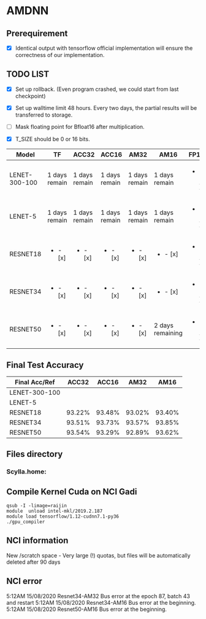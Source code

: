# AMDNN
## Prerequirement
- [x] Identical output with tensorflow official implementation will ensure the correctness of our implementation.
## TODO LIST
- [x] Set up rollback. (Even program crashed, we could start from last checkpoint)
- [x] Set up walltime limit 48 hours. Every two days, the partial results will be transferred to storage.
- [ ] Mask floating point for Bfloat16 after multiplication.
- [x] T_SIZE should be 0 or 16 bits.



Model | TF | ACC32 | ACC16 | AM32 | AM16 | FP16
------------ | ------------- | ------------- | ------------- | ------------- | ------------- | -------------
LENET-300-100 |1 days remain|1 days remain|1 days remain|1 days remain|1 days remain|<ul><li>- [ ] </li>
LENET-5 |1 days remain|1 days remain|1 days remain|1 days remain|1 days remain|<ul><li>- [ ] </li>
RESNET18 |<ul><li>- [x] </li>|<ul><li>- [x] </li>|<ul><li>- [x] </li>|<ul><li>- [x] </li>|<ul><li>- [x] </li>|<ul><li>- [ ] </li>
RESNET34 |<ul><li>- [x] </li>|<ul><li>- [x] </li>|<ul><li>- [x] </li>|<ul><li>- [x] </li>|<ul><li>- [x] </li>|<ul><li>- [ ] </li>
RESNET50 |<ul><li>- [x] </li>|<ul><li>- [x] </li>|<ul><li>- [x] </li>| <ul><li>- [x] </li>|2 days remaining|<ul><li>- [ ] </li>

## Final Test Accuracy

Final Acc/Ref | ACC32 | ACC16 | AM32 | AM16 
------------ | ------------- | ------------- | ------------- | ------------- 
LENET-300-100 ||||
LENET-5 ||||
RESNET18 |93.22%|93.48%|93.02%|93.40%
RESNET34 |93.51%|93.73%|93.57%|93.85%
RESNET50 |93.54%|93.29%|92.89%|93.62%

## Files directory
### Scylla.home:
## Compile Kernel Cuda on NCI Gadi
```
qsub -I -limage=raijin
module  unload intel-mkl/2019.2.187
module load tensorflow/1.12-cudnn7.1-py36
./gpu_compiler
```
## NCI information
New /scratch space - Very large (!) quotas, but files will be automatically deleted after 90 days
## NCI error
5:12AM 15/08/2020 Resnet34-AM32 Bus error at the epoch 87, batch 43 and restart
5:12AM 15/08/2020 Resnet34-AM16 Bus error at the beginning. 
5:12AM 15/08/2020 Resnet50-AM16 Bus error at the beginning.
